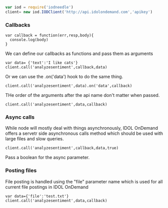 
```js
var iod = require('iodneedle')
client= new iod.IODClient('http://api.idolondemand.com','apikey')
```

### Callbacks

```
var callback = function(err,resp,body){
  console.log(body)
}
```

We can define our callbacks as functions and pass them as arguments

```
var data= {'text':'I like cats'}
client.call('analyzesentiment',callback,data)
```

Or we can use the .on('data') hook to do the same thing.

```
client.call('analyzesentiment',data).on('data',callback)
```

THe order of the arguments after the api name don't matter when passed.

```
client.call('analyzesentiment',data,callback)

```


### Async calls

While node will mostly deal with things asynchronously, IDOL OnDemand offers a servetr side asynchronous calls method which should be used with large files and slow queries.

```
client.call('analyzesentiment',callback,data,true)
```

Pass a boolean for the async parameter.


### Posting files

File posting is handled using the "file" parameter name which is used for all current file postings in IDOL OnDemand

```
var data={'file':'test.txt'}
client.call('analyzesentiment',data,callback)
```


